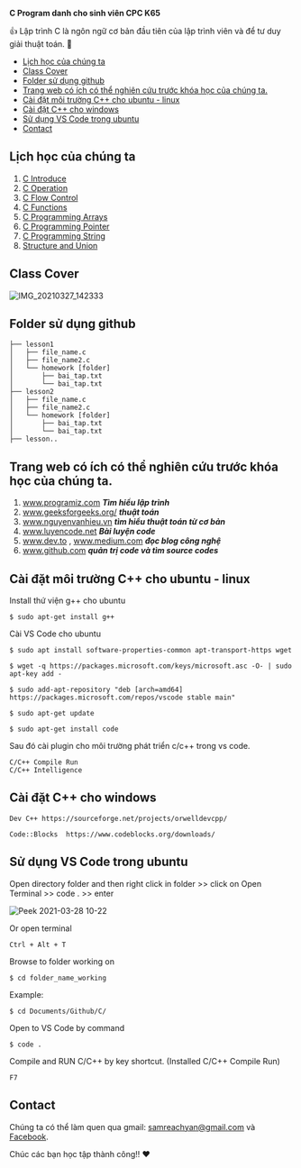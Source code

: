 **C Program danh cho sinh viên CPC K65** 

👍 Lập trình C là ngôn ngữ cơ bản đầu tiên của lập trình viên và để tư duy giải thuật toán. 🤭

- [Lịch học của chúng ta](#lịch-học-của-chúng-ta)
- [Class Cover](#class-cover)
- [Folder sử dụng github](#folder-sử-dụng-github)
- [Trang web có ích có thể nghiên cứu trước khóa học của chúng ta.](#trang-web-có-ích-có-thể-nghiên-cứu-trước-khóa-học-của-chúng-ta)
- [Cài đặt môi trường C++ cho ubuntu - linux](#cài-đặt-môi-trường-c-cho-ubuntu---linux)
- [Cài đặt C++ cho windows](#cài-đặt-c-cho-windows)
- [Sử dụng VS Code trong ubuntu](#sử-dụng-vs-code-trong-ubuntu)
- [Contact](#contact)
## Lịch học của chúng ta 
1. [C Introduce](https://github.com/samreachyan/c-program-basic/blob/main/variable "C Introduce")
2. [C Operation](https://github.com/samreachyan/c-program-basic/blob/main/Operations "C Operation")
3. [C Flow Control](https://github.com/samreachyan/c-program-basic/blob/main/Condition "C Condition")
4. [C Functions](#c-functions)
5. [C Programming Arrays](#c-programming-arrays)
6. [C Programming Pointer](#c-programming-pointer)
7. [C Programming String](#c-programming-string)
8. [Structure and Union](#structure-and-union)

## Class Cover

![IMG_20210327_142333](https://user-images.githubusercontent.com/32268364/112719135-d979c780-8f29-11eb-90d1-1226063f5fa2.jpg)

## Folder sử dụng github
```
├── lesson1 
│   ├── file_name.c
│   ├── file_name2.c
│   └── homework [folder]
│       ├── bai_tap.txt
│       └── bai_tap.txt
├── lesson2
│   ├── file_name.c
│   ├── file_name2.c
│   └── homework [folder]
│       ├── bai_tap.txt
│       └── bai_tap.txt
├── lesson.. 
```

## Trang web có ích có thể nghiên cứu trước khóa học của chúng ta.
1. www.programiz.com <i><b>Tìm hiểu lập trình</b></i> 
2. www.geeksforgeeks.org/  <i><b>thuật toán</b></i> 
3. www.nguyenvanhieu.vn <i><b>tìm hiểu thuật toán từ cơ bản</b></i> 
4. www.luyencode.net  <i><b>Bài luyện code</b></i> 
5. www.dev.to , www.medium.com <i><b>đọc blog công nghệ</b></i> 
6. www.github.com <i><b>quản trị code và tìm source codes</b></i>

## Cài đặt môi trường C++ cho ubuntu - linux 
Install thứ viện g++ cho ubuntu 
```
$ sudo apt-get install g++
```
Cài VS Code cho ubuntu 
```
$ sudo apt install software-properties-common apt-transport-https wget
```
```
$ wget -q https://packages.microsoft.com/keys/microsoft.asc -O- | sudo apt-key add -
```
```
$ sudo add-apt-repository "deb [arch=amd64] https://packages.microsoft.com/repos/vscode stable main"
```
```
$ sudo apt-get update
```
```
$ sudo apt-get install code 
```
Sau đó cài plugin cho môi trường phát triển c/c++ trong vs code. 
```
C/C++ Compile Run 
C/C++ Intelligence 
```

## Cài đặt C++ cho windows 
```
Dev C++ https://sourceforge.net/projects/orwelldevcpp/
```
```
Code::Blocks  https://www.codeblocks.org/downloads/
```

## Sử dụng VS Code trong ubuntu 

Open directory folder and then right click in folder >> click on Open Terminal >> code . >> enter

![Peek 2021-03-28 10-22](https://user-images.githubusercontent.com/32268364/112741457-286a4000-8fb0-11eb-8c3d-04a1ce7fb6ef.gif)

Or open terminal
```
Ctrl + Alt + T
```
Browse to folder working on 
```
$ cd folder_name_working 
```
Example: 
```
$ cd Documents/Github/C/
```
Open to VS Code by command
```
$ code .
```

Compile and RUN C/C++ by key shortcut. (Installed C/C++ Compile Run)
```
F7
```

## Contact 
Chúng ta có thể làm quen qua gmail: samreachyan@gmail.com và [Facebook](https://fb.me/yan.samreach "Yan Samreach").

Chúc các bạn học tập thành công!! ❤️
